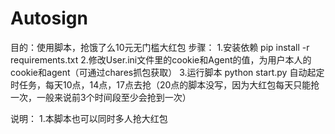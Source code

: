 # Autosign
目的：使用脚本，抢饿了么10元无门槛大红包
步骤：
1.安装依赖  pip install -r requirements.txt
2.修改User.ini文件里的cookie和Agent的值，为用户本人的cookie和agent（可通过chares抓包获取）
3.运行脚本 python start.py  自动起定时任务，每天10点，14点，17点去抢（20点的脚本没写，因为大红包每天只能抢一次，一般来说前3个时间段至少会抢到一次）

说明：
1.本脚本也可以同时多人抢大红包
